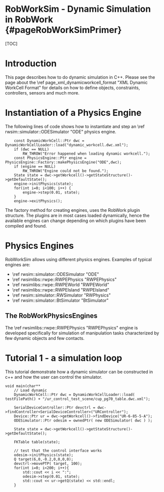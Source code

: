 RobWorkSim - Dynamic Simulation in RobWork  {#pageRobWorkSimPrimer}
===============================

[TOC]

# Introduction #
This page describes how to do dynamic simulation in C++. Please see the page about the \ref page_xml_dynamicworkcell_format "XML Dynamic WorkCell Format" for details on how to define objects, constraints, controllers, sensors and much more.

# Instantiation of a Physics Engine #
The following lines of code shows how to instantiate and step an \ref rwsim::simulator::ODESimulator "ODE" physics engine.
~~~~{.cpp}
    const DynamicWorkCell::Ptr dwc = DynamicWorkCellLoader::load("dynamic_workcell.dwc.xml");
    if (dwc == NULL)
    	RW_THROW("Error happened when loading dynamic workcell.");
    const PhysicsEngine::Ptr engine = PhysicsEngine::Factory::makePhysicsEngine("ODE",dwc);
    if (engine == NULL)
    	RW_THROW("Engine could not be found.");
    State state = dwc->getWorkcell()->getStateStructure()->getDefaultState();
    engine->initPhysics(state);
    for(int i=0; i<100; i++) {
        engine->step(0.01, state);
    }
    engine->exitPhysics();
~~~~
The factory method for creating engines, uses the RobWork plugin structure. The plugins are in most cases loaded dynamically, hence the available engines can change depending on which plugins have been compiled and found.

# Physics Engines #
RobWorkSim allows using different physics engines. Examples of typical engines are:
 - \ref rwsim::simulator::ODESimulator "ODE"
 - \ref rwsimlibs::rwpe::RWPEPhysics "RWPEPhysics"
 - \ref rwsimlibs::rwpe::RWPEWorld "RWPEWorld"
 - \ref rwsimlibs::rwpe::RWPEIsland "RWPEIsland"
 - \ref rwsim::simulator::RWSimulator "RWPhysics"
 - \ref rwsim::simulator::BtSimulator "BtSimulator"

## The RobWorkPhysicsEngines ##
The \ref rwsimlibs::rwpe::RWPEPhysics "RWPEPhysics" engine is developed specifically for simulation of manipulation tasks characterized by few dynamic objects and few contacts.

# Tutorial 1 - a simulation loop #

This tutorial demonstrate how a dynamic simulator can be constructed in c++ 
and how the user can control the simulator.

~~~~{.cpp}
void main(char** 
    // Load dynamic
    DynamicWorkCell::Ptr dwc = DynamicWorkCellLoader::load( testFilePath() + "/ur_control_test_scene/cup_pg70_table.dwc.xml");

    SerialDeviceController::Ptr devctrl = dwc->findController<SerialDeviceController>("URController");
    Device::Ptr ur = dwc->getWorkcell()->findDevice("UR-6-85-5-A");
    ODESimulator::Ptr odesim = ownedPtr( new ODESimulator( dwc ) );

    State state = dwc->getWorkcell()->getStateStructure()->getDefaultState();

    FKTable table(state);

    // test that the control interface works
    odesim->initPhysics(state);
    Q target(6,0,-0.2,0,0,0,0);
    devctrl->movePTP( target, 100);
    for(int i=0; i<200; i++){
    	std::cout << i << ":";
    	odesim->step(0.01, state);
    	std::cout << ur->getQ(state) << std::endl;
    }
~~~~
